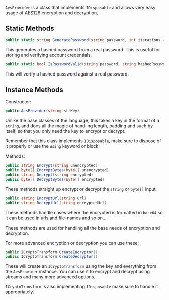 `AesProvider` is a class that implements `IDisposable` and allows very easy usage of AES128 encryption and decryption.

## Static Methods

```csharp
public static string GeneratePassword(string password, int iterations = 991)
```
This generates a hashed password from a real password. This is useful for storing and verifying account credentials.

```csharp
public static bool IsPasswordValid(string password, string hashedPassword)
```
This will verify a hashed password against a real password.

## Instance Methods

Constructor:

```csharp
public AesProvider(string strKey)
```
Unlike the base classes of the language, this takes a key in the format of a `string`, and does all the magic of handling length, padding and such by itself, so that you only need the key to encrypt or decrypt.

Remember that this class implements `IDisposable`, make sure to dispose of it properly or use the `using` keyword or block.

Methods:

```csharp
public string Encrypt(string unencrypted)
public byte[] EncryptBytes(byte[] unencrypted)
public string Decrypt(string encrypted)
public byte[] DecryptBytes(byte[] encrypted)
```
These methods straight up encrypt or decrypt the `string` or `byte[]` input.
```csharp
public string EncryptUrl(string url)
public string DecryptUrl(string encryptedUrl)
```
These methods handle cases where the encrypted is formatted in `base64` so it can be used in urls and file-names and so on...

These methods are used for handling all the base needs of encryption and decryption.

For more advanced encryption or decryption you can use these:

```csharp
public ICryptoTransform CreateEncryptor()
public ICryptoTransform CreateDecryptor()
```
These will create an `ICryptoTransform` using the key and everything from the `AesProvider` instance. You can use it to encrypt and decrypt using streams and many more advanced options.

`ICryptoTransform` is also implementing `IDisposable` make sure to handle it appropriately. 
